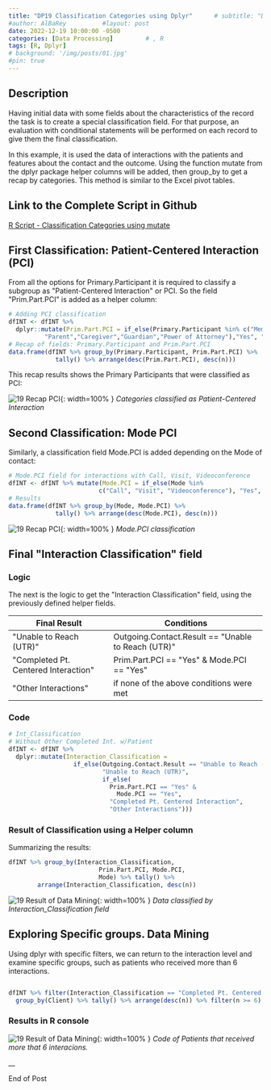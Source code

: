 ```yaml
---
title: "DP19 Classification Categories using Dplyr"      # subtitle: "Description of R Scripts for data processing."
#author: AlBaRey          #layout: post
date: 2022-12-19 10:00:00 -0500
categories: [Data Processing]         # , R
tags: [R, Dplyr]
# background: '/img/posts/01.jpg'
#pin: true
---
```


## Description

Having initial data with some fields about the characteristics of the record the task is to create a special classification field. For that purpose, an evaluation with conditional statements will be performed on each record to give them the final classification.

In this example, it is used the data of interactions with the patients and features about the contact and the outcome. Using the function mutate from the dplyr package helper columns will be added, then group_by to get a recap by categories. This method is similar to the Excel pivot tables.

## Link to the Complete Script in Github
[R Script - Classification Categories using mutate](https://github.com/albarey33/Data_Analysis_R/blob/main/19%20Classification%20Categories%20using%20mutate.R)


## First Classification: Patient-Centered Interaction (PCI)

From all the options for Primary.Participant it is required to classify a subgroup as "Patient-Centered Interaction" or PCI. So the field "Prim.Part.PCI" is added as a helper column:

```R
# Adding PCI classification
dfINT <- dfINT %>% 
  dplyr::mutate(Prim.Part.PCI = if_else(Primary.Participant %in% c("Member",
          "Parent","Caregiver","Guardian","Power of Attorney"),"Yes", "")) # 
# Recap of fields: Primary.Participant and Prim.Part.PCI
data.frame(dfINT %>% group_by(Primary.Participant, Prim.Part.PCI) %>% 
             tally() %>% arrange(desc(Prim.Part.PCI), desc(n)))
```

This recap results shows the Primary Participants that were classified as PCI: 

![19 Recap PCI](/images/DataProcess/19_Primary_Participant_PCI_recap.PNG){: width=100% }
_Categories classified as Patient-Centered Interaction_


## Second Classification: Mode PCI

Similarly, a classification field Mode.PCI is added depending on the Mode of contact:

```R
# Mode.PCI field for interactions with Call, Visit, Videoconference
dfINT <- dfINT %>% mutate(Mode.PCI = if_else(Mode %in% 
                         c("Call", "Visit", "Videoconference"), "Yes", ""))
# Results
data.frame(dfINT %>% group_by(Mode, Mode.PCI) %>% 
             tally() %>% arrange(desc(Mode.PCI), desc(n)))
```

![19 Recap PCI](/images/DataProcess/19_Mode_PCI.PNG){: width=100% }
_Mode.PCI classification_


## Final "Interaction Classification" field

### Logic

The next is the logic to get the "Interaction Classification" field, using the previously defined helper fields.

| Final Result                         | Conditions                                                  |
|--------------------------------------|-------------------------------------------------------------|
| "Unable to Reach (UTR)"              | Outgoing.Contact.Result == "Unable to Reach (UTR)"          |
| "Completed Pt. Centered Interaction" | Prim.Part.PCI == "Yes" & Mode.PCI == "Yes"                  |
| "Other Interactions"                 | if none of the above conditions were met                    |


### Code

```R
# Int_Classification
# Without Other Completed Int. w/Patient
dfINT <- dfINT %>% 
  dplyr::mutate(Interaction_Classification = 
                  if_else(Outgoing.Contact.Result == "Unable to Reach (UTR)", 
                          "Unable to Reach (UTR)",
                          if_else(
                            Prim.Part.PCI == "Yes" &
                              Mode.PCI == "Yes",
                            "Completed Pt. Centered Interaction",  
                            "Other Interactions")))

```

### Result of Classification using a Helper column

Summarizing the results: 

```R
dfINT %>% group_by(Interaction_Classification, 
                         Prim.Part.PCI, Mode.PCI, 
                         Mode) %>% tally() %>% 
        arrange(Interaction_Classification, desc(n))
```


![19 Result of Data Mining](/images/DataProcess/19_Summarizing_Results.PNG){: width=100% }
_Data classified by Interaction_Classification field_



## Exploring Specific groups. Data Mining

Using dplyr with specific filters, we can return to the interaction level and examine specific groups, such as patients who received more than 6 interactions.

```R

dfINT %>% filter(Interaction_Classification == "Completed Pt. Centered Interaction") %>% 
  group_by(Client) %>% tally() %>% arrange(desc(n)) %>% filter(n >= 6)

```

### Results in R console
![19 Result of Data Mining](/images/DataProcess/19_Data_Mining_Patients_who_Received_Most_Interactions.PNG){: width=100% }
_Code of Patients that received more that 6 interacions._




__

End of Post
